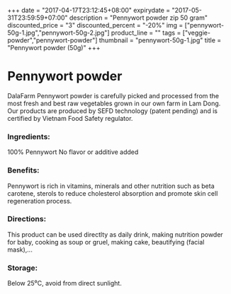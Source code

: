 +++
date = "2017-04-17T23:12:45+08:00"
expirydate = "2017-05-31T23:59:59+07:00"
description = "Pennywort powder zip 50 gram"
discounted_price = "3"
discounted_percent = "-20%"
img = ["pennywort-50g-1.jpg","pennywort-50g-2.jpg"]
product_line = ""
tags = ["veggie-powder","pennywort-powder"]
thumbnail = "pennywort-50g-1.jpg"
title = "Pennywort powder (50g)"
+++

# Pennywort powder

DalaFarm Pennywort powder is carefully picked and processed from the most fresh and best raw vegetables 
grown in our own farm in Lam Dong. Our products are produced by SEFD technology (patent pending) and 
is certified by Vietnam Food Safety regulator.


### Ingredients: 
100% Pennywort
No flavor or additive added

### Benefits: 
Pennywort is rich in vitamins, minerals 
and other nutrition such as beta carotene, 
sterols to reduce cholesterol absorption 
and promote skin cell regeneration 
process.  

### Directions:  
This product can be used directlty as 
daily drink, making nutrition powder 
for baby, cooking as soup or gruel, 
making cake, beautifying (facial mask),...

### Storage: 
Below 25⁰C, avoid from direct sunlight.

